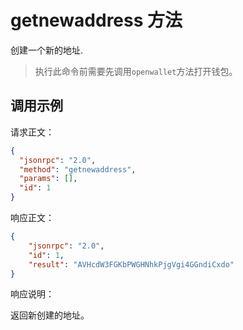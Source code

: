 ﻿# getnewaddress 方法

创建一个新的地址.

> 执行此命令前需要先调用`openwallet`方法打开钱包。



## 调用示例

请求正文：

```json
{
  "jsonrpc": "2.0",
  "method": "getnewaddress",
  "params": [],
  "id": 1
}
```

响应正文：

```json
{
    "jsonrpc": "2.0",
    "id": 1,
    "result": "AVHcdW3FGKbPWGHNhkPjgVgi4GGndiCxdo"
}
```

响应说明：

返回新创建的地址。